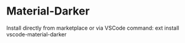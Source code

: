 # Material-Darker
Install directly from marketplace or via VSCode command:  ext install vscode-material-darker
